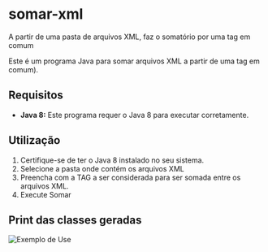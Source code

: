 # somar-xml
A partir de uma pasta de arquivos XML, faz o somatório por uma tag em comum

Este é um programa Java para somar arquivos XML a partir de uma tag em comum).

## Requisitos

- **Java 8:** Este programa requer o Java 8 para executar corretamente.

## Utilização

1. Certifique-se de ter o Java 8 instalado no seu sistema.
2. Selecione a pasta onde contém os arquivos XML
3. Preencha com a TAG a ser considerada para ser somada entre os arquivos XML.
4. Execute Somar
## Print das classes geradas
![Exemplo de Use](https://i.ibb.co/6WGcv7y/somatoriaxml.png)


